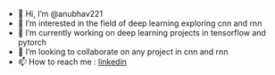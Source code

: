 - 👋 Hi, I’m @anubhav221
- 👀 I’m interested in the field of deep learning exploring cnn and rnn
- 🌱 I’m currently working on deep learning projects in tensorflow and pytorch
- 💞️ I’m looking to collaborate on any project in cnn and rnn
- 📫 How to reach me : [linkedin](www.linkedin.com/in/anubhav-yadav-667515191)

<!---
anubhav221/anubhav221 is a ✨ special ✨ repository because its `README.md` (this file) appears on your GitHub profile.
You can click the Preview link to take a look at your changes.
--->
